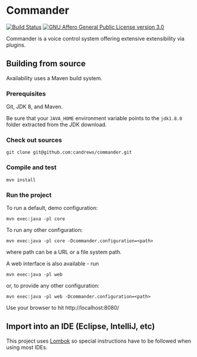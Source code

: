# Commander
[![Build Status](https://travis-ci.org/candrews/commander.svg?branch=master)](https://travis-ci.org/candrews/commander)
[![GNU Affero General Public License version 3.0](https://img.shields.io/github/license/candrews/commander.svg)](https://www.gnu.org/licenses/agpl-3.0.html)

Commander is a voice control system offering extensive extensibility via plugins.

## Building from source
Availability uses a Maven build system.

### Prerequisites

Git, JDK 8, and Maven.

Be sure that your `JAVA_HOME` environment variable points to the `jdk1.8.0` folder
extracted from the JDK download.

### Check out sources
`git clone git@github.com:candrews/commander.git`

### Compile and test
`mvn install`

### Run the project
To run a default, demo configuration:
```shell
mvn exec:java -pl core
```
To run any other configuration:
```shell
mvn exec:java -pl core -Dcommander.configuration=<path>
```
where path can be a URL or a file system path.

A web interface is also available - run
```
mvn exec:java -pl web
```
or, to provide any other configuration:
```
mvn exec:java -pl web -Dcommander.configuration=<path>
```

Use your browser to hit http://localhost:8080/

## Import into an IDE (Eclipse, IntelliJ, etc)
This project uses [Lombok](https://projectlombok.org/) so special instructions have to be followed when using most IDEs.
